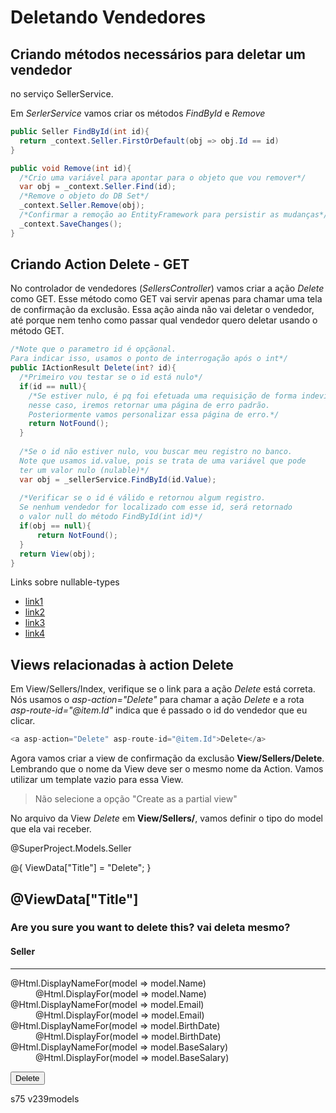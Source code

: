 # Deletando Vendedores

## Criando métodos necessários para deletar um vendedor 
no serviço SellerService.

Em _SerlerService_ vamos criar os métodos _FindById_ e _Remove_

```cs
public Seller FindById(int id){
  return _context.Seller.FirstOrDefault(obj => obj.Id == id)
}

public void Remove(int id){
  /*Crio uma variável para apontar para o objeto que vou remover*/
  var obj = _context.Seller.Find(id);
  /*Remove o objeto do DB Set*/
  _context.Seller.Remove(obj);
  /*Confirmar a remoção ao EntityFramework para persistir as mudanças*/
  _context.SaveChanges();
}
```

## Criando Action Delete - GET

No controlador de vendedores (_SellersController_) vamos criar 
a ação _Delete_ como GET.
Esse método como GET vai servir apenas para chamar uma tela de confirmação 
da exclusão. Essa ação ainda não vai deletar o vendedor, até porque nem tenho 
como passar qual vendedor quero deletar usando o método GET.

```cs
/*Note que o parametro id é opçãonal. 
Para indicar isso, usamos o ponto de interrogação após o int*/
public IActionResult Delete(int? id){
  /*Primeiro vou testar se o id está nulo*/
  if(id == null){
    /*Se estiver nulo, é pq foi efetuada uma requisição de forma indevida,
    nesse caso, iremos retornar uma página de erro padrão.
    Posteriormente vamos personalizar essa página de erro.*/
    return NotFound();
  }
  
  /*Se o id não estiver nulo, vou buscar meu registro no banco.
  Note que usamos id.value, pois se trata de uma variável que pode
  ter um valor nulo (nulable)*/
  var obj = _sellerService.FindById(id.Value);
  
  /*Verificar se o id é válido e retornou algum registro.
  Se nenhum vendedor for localizado com esse id, será retornado 
  o valor null do método FindById(int id)*/
  if(obj == null){
      return NotFound();
  }
  return View(obj);
}

```

Links sobre nullable-types
  - [link1](http://www.macoratti.net/11/03/c_ntp.htm)
  - [link2](https://docs.microsoft.com/pt-br/dotnet/csharp/programming-guide/nullable-types/)
  - [link3](https://docs.microsoft.com/pt-br/dotnet/csharp/programming-guide/nullable-types/using-nullable-types)
  - [link4](https://docs.microsoft.com/pt-br/dotnet/api/system.nullable-1?view=netframework-4.8)
  
## Views relacionadas à action Delete


Em View/Sellers/Index, verifique se o link para a ação _Delete_ está correta.
Nós usamos o _asp-action="Delete"_ para chamar a ação _Delete_ e a rota
_asp-route-id="@item.Id"_ indica que é passado o id do vendedor que eu clicar.

```cs
<a asp-action="Delete" asp-route-id="@item.Id">Delete</a>
```


Agora vamos criar a view de confirmação da exclusão **View/Sellers/Delete**. 
Lembrando que o nome da View deve ser o mesmo nome da Action.
Vamos utilizar um template vazio para essa View.

  > Não selecione a opção "Create as a partial view"


No arquivo da View _Delete_ em **View/Sellers/**, vamos definir o tipo do model
que ela vai receber.

@SuperProject.Models.Seller

@{
  ViewData["Title"] = "Delete";
}
<h2>@ViewData["Title"]</h2>

<h3>Are you sure you want to delete this? vai deleta mesmo?</h3>

<div>
  <h4>Seller</h4>
  <hr />
  <dl class="dl-horizontal">
    <dt>
      @Html.DisplayNameFor(model => model.Name)
    </dt>
    <dd>
       @Html.DisplayFor(model => model.Name)
    </dd>
    <dt>
      @Html.DisplayNameFor(model => model.Email)
    </dt>
    <dd>
       @Html.DisplayFor(model => model.Email)
    </dd>
     <dt>
      @Html.DisplayNameFor(model => model.BirthDate)
    </dt>
    <dd>
       @Html.DisplayFor(model => model.BirthDate)
    </dd>
     <dt>
      @Html.DisplayNameFor(model => model.BaseSalary)
    </dt>
    <dd>
       @Html.DisplayFor(model => model.BaseSalary)
    </dd>    
  </dl>
</div>

<!--Ao clicar no botão, vai chamar a action Delete, passando todos
os dados do vendedor que está sendo deletado, incluindo seu id-->
<form asp-action="Delete">
  <input type="submit" value="Delete" class="btn btn-danger"/>
</form>


s75
v239models
